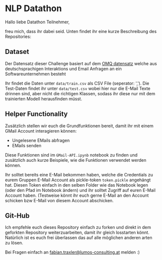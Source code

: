 # NLP Datathon

Hallo liebe Datathon Teilnehmer, 

freu mich, dass ihr dabei seid. Unten findet ihr eine kurze Beschreibung des Repositories:

## Dataset

Der Datensatz dieser Challenge basiert auf dem [OMQ datensatz](http://www.dfki.de/~neumann/resources/omqdata.html) welche aus deutschsprachigen Interaktions und Email Anfragen an ein Softwareunternehmen besteht

Ihr findet die Daten unter `data/train.csv` als CSV File (seperator: ','). Die Test-Daten findet ihr unter `data/test.csv` wobei hier nur die E-Mail Texte drinnen sind, aber nicht die richtigen Klassen, sodass ihr diese nur mit dem trainierten Modell herausfinden müsst.

## Helper Functionality

Zusätzlich stellen wir euch die Grundfunktionen bereit, damit ihr mit einem GMail Account interagieren können:

- Ungelesene EMails abfragen
- EMails senden

Diese Funktionen  sind im `GMail-API.ipynb` notebook zu finden und zusätzlich auch kurze Beispiele, wie die Funktionen verwendet werden können. 

Ihr solltet bereits eine E-Mail bekommen haben, welche die Credentials zu eurem Gruppen E-Mail Account als pickle-token `token.pickle` angehängt hat. Diesen Token einfach in den selben Folder wie das Notebook legen (oder den Pfad im Notebook ändern) und ihr solltet Zugriff auf euren E-Mail Account haben. (Testweise könnt ihr euch gerne E-Mail an den Account schicken bzw E-Mail von diesem Account abschicken. 


## Git-Hub

Ich empfehle euch dieses Repository einfach zu forken und direkt in dem geforkten Repository weiterzuarbeiten, damit ihr gleich losstarten könnt. Natürlich ist es euch frei überlassen das auf alle möglichen anderen arten zu lösen. 


Bei Fragen einfach an fabian.traxler@lumos-consulting.at melden :) 
